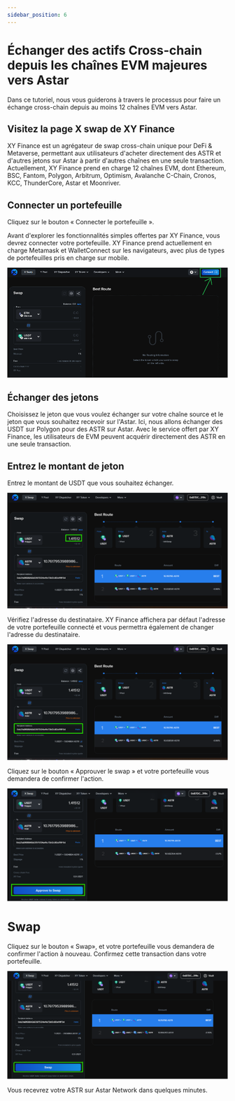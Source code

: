 ```yaml
---
sidebar_position: 6
---
```


# Échanger des actifs Cross-chain depuis les chaînes EVM majeures vers Astar

Dans ce tutoriel, nous vous guiderons à travers le processus pour faire un échange cross-chain depuis au moins 12 chaînes EVM vers Astar.

## Visitez la page X swap de XY Finance

XY Finance est un agrégateur de swap cross-chain unique pour DeFi & Metaverse, permettant aux utilisateurs d'acheter directement des ASTR et d'autres jetons sur Astar à partir d'autres chaînes en une seule transaction. Actuellement, XY Finance prend en charge 12 chaînes EVM, dont Ethereum, BSC, Fantom, Polygon, Arbitrum, Optimism, Avalanche C-Chain, Cronos, KCC, ThunderCore, Astar et Moonriver.

## Connecter un portefeuille

Cliquez sur le bouton « Connecter le portefeuille ».

Avant d'explorer les fonctionnalités simples offertes par XY Finance, vous devrez connecter votre portefeuille. XY Finance prend actuellement en charge Metamask et WalletConnect sur les navigateurs, avec plus de types de portefeuilles pris en charge sur mobile.

![26](img/26.png)

## Échanger des jetons

Choisissez le jeton que vous voulez échanger sur votre chaîne source et le jeton que vous souhaitez recevoir sur l'Astar. Ici, nous allons échanger des USDT sur Polygon pour des ASTR sur Astar. Avec le service offert par XY Finance, les utilisateurs de EVM peuvent acquérir directement des ASTR en une seule transaction.

## Entrez le montant de jeton

Entrez le montant de USDT que vous souhaitez échanger.

![27](img/27.png)

Vérifiez l'adresse du destinataire. XY Finance affichera par défaut l'adresse de votre portefeuille connecté et vous permettra également de changer l'adresse du destinataire.

![28](img/28.png)

Cliquez sur le bouton « Approuver le swap » et votre portefeuille vous demandera de confirmer l'action.

![29](img/29.png)

# Swap

Cliquez sur le bouton « Swap», et votre portefeuille vous demandera de confirmer l'action à nouveau. Confirmez cette transaction dans votre portefeuille.

![30](img/30.png)

Vous recevrez votre ASTR sur Astar Network dans quelques minutes.
